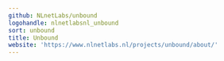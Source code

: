 ```yaml
---
github: NLnetLabs/unbound
logohandle: nlnetlabsnl_unbound
sort: unbound
title: Unbound
website: 'https://www.nlnetlabs.nl/projects/unbound/about/'
---
```

